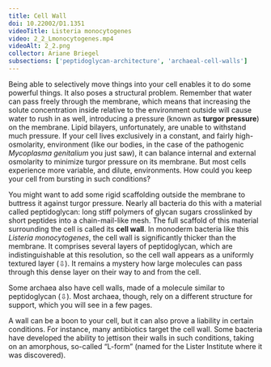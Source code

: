 ```yaml
---
title: Cell Wall
doi: 10.22002/D1.1351
videoTitle: Listeria monocytogenes
video: 2_2_Lmonocytogenes.mp4
videoAlt: 2_2.png
collector: Ariane Briegel
subsections: ['peptidoglycan-architecture', 'archaeal-cell-walls']
---
```


Being able to selectively move things into your cell enables it to do some powerful things. It also poses a structural problem. Remember that water can pass freely through the membrane, which means that increasing the solute concentration inside relative to the environment outside will cause water to rush in as well, introducing a pressure (known as **turgor pressure**) on the membrane. Lipid bilayers, unfortunately, are unable to withstand much pressure. If your cell lives exclusively in a constant, and fairly high-osmolarity, environment (like our bodies, in the case of the pathogenic *Mycoplasma genitalium* you just saw), it can balance internal and external osmolarity to minimize turgor pressure on its membrane. But most cells experience more variable, and dilute, environments. How could you keep your cell from bursting in such conditions?

You might want to add some rigid scaffolding outside the membrane to buttress it against turgor pressure. Nearly all bacteria do this with a material called peptidoglycan: long stiff polymers of glycan sugars crosslinked by short peptides into a chain-mail-like mesh. The full scaffold of this material surrounding the cell is called its **cell wall**. In monoderm bacteria like this *Listeria monocytogenes*, the cell wall is significantly thicker than the membrane. It comprises several layers of peptidoglycan, which are indistinguishable at this resolution, so the cell wall appears as a uniformly textured layer (⇩). It remains a mystery how large molecules can pass through this dense layer on their way to and from the cell.

Some archaea also have cell walls, made of a molecule similar to peptidoglycan (⇩). Most archaea, though, rely on a different structure for support, which you will see in a few pages.

A wall can be a boon to your cell, but it can also prove a liability in certain conditions. For instance, many antibiotics target the cell wall. Some bacteria have developed the ability to jettison their walls in such conditions, taking on an amorphous, so-called “L-form” (named for the Lister Institute where it was discovered).

